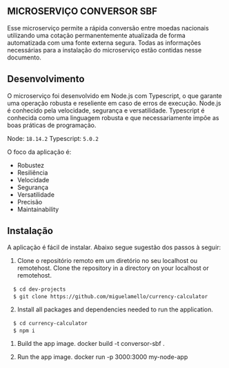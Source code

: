 ## MICROSERVIÇO CONVERSOR SBF

Esse microserviço permite a rápida conversão entre moedas nacionais utilizando uma cotação permanentemente atualizada de forma automatizada com uma fonte externa segura. Todas as informações necessárias para a instalação do microserviço estão contidas nesse documento.
## Desenvolvimento

O microserviço foi desenvolvido em Node.js com Typescript, o que garante uma operação robusta e reseliente em caso de erros de execução. Node.js é conhecido pela velocidade, segurança e versatilidade. Typescript é conhecida como uma linguagem robusta e que necessariamente impõe as boas práticas de programação. 

Node: `18.14.2`
Typescript: `5.0.2`

O foco da aplicação é:

* Robustez
* Resiliência
* Velocidade
* Segurança
* Versatilidade
* Precisão
* Maintainability

## Instalação

A aplicação é fácil de instalar. Abaixo segue sugestão dos passos à seguir:

1) Clone o repositório remoto em um diretório no seu localhost ou remotehost. Clone the repository in a directory on your localhost or remotehost.

&emsp;`$ cd dev-projects` <br>
&emsp;`$ git clone https://github.com/miguelamello/currency-calculator` <br>

2) Install all packages and dependencies needed to run the application.

&emsp;`$ cd currency-calculator` <br>
&emsp;`$ npm i` <br>

1) Build the app image.
docker build -t conversor-sbf .

2) Run the app image.
docker run -p 3000:3000 my-node-app


